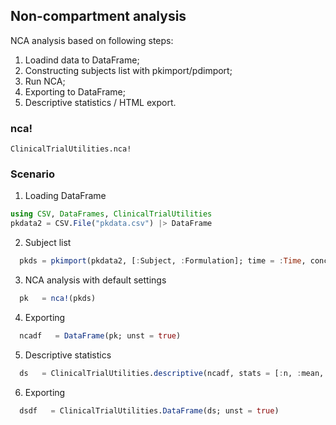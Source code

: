 ## Non-compartment analysis

NCA analysis based on following steps:

1. Loadind data to DataFrame;
2. Constructing subjects list with pkimport/pdimport;
3. Run NCA;
4. Exporting to DataFrame;
5. Descriptive statistics / HTML export.


### nca!
```@docs
ClinicalTrialUtilities.nca!
```

### Scenario

1. Loading DataFrame

```julia
using CSV, DataFrames, ClinicalTrialUtilities
pkdata2 = CSV.File("pkdata.csv") |> DataFrame
```
2. Subject list

```julia
  pkds = pkimport(pkdata2, [:Subject, :Formulation]; time = :Time, conc = :Concentration)
```

3. NCA  analysis with default settings

```julia
  pk   = nca!(pkds)
```

4. Exporting

```julia
  ncadf   = DataFrame(pk; unst = true)
```

5. Descriptive statistics

```julia
  ds   = ClinicalTrialUtilities.descriptive(ncadf, stats = [:n, :mean, :sd], sort = [:Formulation])
```

6. Exporting  

```julia
  dsdf   = ClinicalTrialUtilities.DataFrame(ds; unst = true)
```
